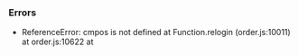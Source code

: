 ### Errors

-   ReferenceError: cmpos is not defined
    at Function.relogin (order.js:10011)
    at order.js:10622
    at <anonymous>
